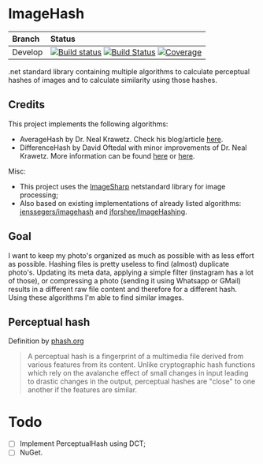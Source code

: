 # ImageHash

| Branch | Status |
| :--- | :--- |
| Develop | [![Build status](https://ci.appveyor.com/api/projects/status/891pi650ra2ori5t/branch/develop?svg=true)](https://ci.appveyor.com/project/coenm/imagehash/branch/develop) [![Build Status](https://travis-ci.org/coenm/ImageHash.svg?branch=develop)](https://travis-ci.org/coenm/ImageHash) [![Coverage](https://codecov.io/gh/coenm/imagehash/branch/develop/graph/badge.svg)](https://codecov.io/gh/coenm/imagehash) |

.net standard library containing multiple algorithms to calculate perceptual hashes of images and to calculate similarity using those hashes.

## Credits
This project implements the following algorithms:
- AverageHash by Dr. Neal Krawetz. Check his blog/article [here](http://www.hackerfactor.com/blog/index.php?/archives/432-Looks-Like-It.html).
- DifferenceHash by David Oftedal with minor improvements of Dr. Neal Krawetz. More information can be found [here](http://01101001.net/programming.php) or [here](http://www.hackerfactor.com/blog/index.php?/archives/529-Kind-of-Like-That.html).

Misc:
- This project uses the [ImageSharp](https://sixlabors.com/projects/imagesharp/) netstandard library for image processing;
- Also based on existing implementations of already listed algorithms: [jenssegers/imagehash](https://github.com/jenssegers/imagehash) and [jforshee/ImageHashing](https://github.com/jforshee/ImageHashing).

## Goal
I want to keep my photo's organized as much as possible with as less effort as possible. Hashing files is pretty useless to find (almost) duplicate photo's. Updating its meta data, applying a simple filter (instagram has a lot of those), or compressing a photo (sending it using Whatsapp or GMail) results in a different raw file content and therefore for a different hash. Using these algorithms I'm able to find similar images.

## Perceptual hash
Definition by [phash.org](https://www.phash.org/)

> A perceptual hash is a fingerprint of a multimedia file derived from various features from its content. Unlike cryptographic hash functions which rely on the avalanche effect of small changes in input leading to drastic changes in the output, perceptual hashes are "close" to one another if the features are similar.

# Todo
- [ ] Implement PerceptualHash using DCT;
- [ ] NuGet.
